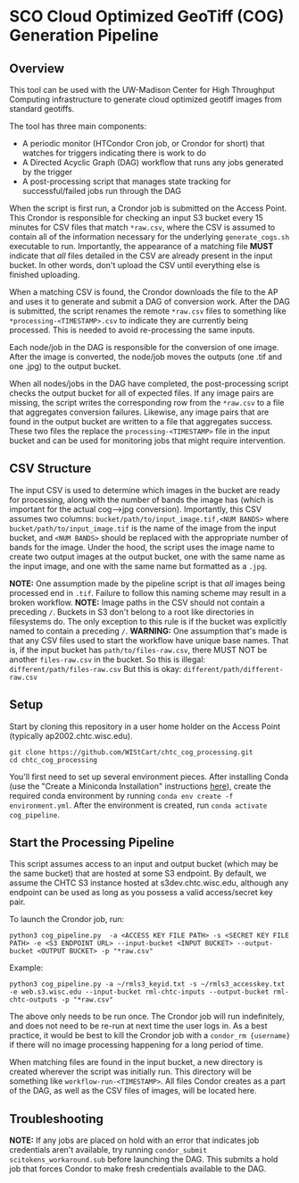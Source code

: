 # SCO Cloud Optimized GeoTiff (COG) Generation Pipeline

## Overview

This tool can be used with the UW-Madison Center for High Throughput Computing infrastructure to generate cloud optimized geotiff images from standard geotiffs.

The tool has three main components:
- A periodic monitor (HTCondor Cron job, or Crondor for short) that watches for triggers indicating
there is work to do
- A Directed Acyclic Graph (DAG) workflow that runs any jobs generated by the trigger
- A post-processing script that manages state tracking for successful/failed jobs run through the DAG

When the script is first run, a Crondor job is submitted on the Access Point. This Crondor is responsible for checking an input S3 bucket every 15 minutes for CSV files that match `*raw.csv`, where the CSV is assumed to contain all of the information necessary for the underlying `generate_cogs.sh` executable to run. Importantly, the appearance of a matching file **MUST** indicate that _all_ files detailed in the CSV are already present in the input bucket. In other words, don't upload the CSV until everything else is finished uploading.

When a matching CSV is found, the Crondor downloads the file to the AP and uses it to generate and submit a
DAG of conversion work. After the DAG is submitted, the script renames the remote `*raw.csv` files to something like `*processing-<TIMESTAMP>.csv` to indicate they are currently being processed. This is needed to avoid re-processing the same inputs.

Each node/job in the DAG is responsible for the conversion of one image. After the image is converted, the
node/job moves the outputs (one .tif and one .jpg) to the output bucket.

When all nodes/jobs in the DAG have completed, the post-processing script checks the output bucket for all of
expected files. If any image pairs are missing, the script writes the corresponding row from the `*raw.csv`
to a file that aggregates conversion failures. Likewise, any image pairs that are found in the output bucket
are written to a file that aggregates success. These two files the replace the `processing-<TIMESTAMP>` file
in the input bucket and can be used for monitoring jobs that might require intervention.

## CSV Structure

The input CSV is used to determine which images in the bucket are ready for processing, along with the number of bands
the image has (which is important for the actual cog-->jpg conversion). Importantly, this CSV assumes two columns:
`bucket/path/to/input_image.tif,<NUM BANDS>`
where `bucket/path/to/input_image.tif` is the name of the image from the input bucket, and `<NUM BANDS>` should be replaced
with the appropriate number of bands for the image. Under the hood, the script uses the image name to create two output images
at the output bucket, one with the same name as the input image, and one with the same name but formatted as a `.jpg`.

**NOTE:** One assumption made by the pipeline script is that *all* images being processed end in `.tif`. Failure to follow
this naming scheme may result in a broken workflow.
**NOTE:** Image paths in the CSV should not contain a preceding `/`. Buckets in S3 don't belong to a root like directories in
filesystems do. The only exception to this rule is if the bucket was explicitly named to contain a preceding `/`.
**WARNING:** One assumption that's made is that any CSV files used to start the workflow have unique base names. That is, if the
input bucket has `path/to/files-raw.csv`, there MUST NOT be another `files-raw.csv` in the bucket. So this is illegal:
`different/path/files-raw.csv`
But this is okay:
`different/path/different-raw.csv`

## Setup

Start by cloning this repository in a user home holder on the Access Point (typically ap2002.chtc.wisc.edu).

```
git clone https://github.com/WIStCart/chtc_cog_processing.git
cd chtc_cog_processing
```

You'll first need to set up several environment pieces. After installing Conda (use the "Create a Miniconda Installation" instructions [here](https://chtc.cs.wisc.edu/uw-research-computing/conda-installation)),
create the required conda environment by running `conda env create -f environment.yml`. After the environment is created, run `conda activate cog_pipeline`. 

## Start the Processing Pipeline

This script assumes access to an input and output bucket (which may be the same bucket) that are hosted at some S3 endpoint. By default, we assume the CHTC S3 instance hosted at s3dev.chtc.wisc.edu, although any endpoint can be used as long as you possess a valid access/secret key pair.

To launch the Crondor job, run:
```
python3 cog_pipeline.py  -a <ACCESS KEY FILE PATH> -s <SECRET KEY FILE PATH> -e <S3 ENDPOINT URL> --input-bucket <INPUT BUCKET> --output-bucket <OUTPUT BUCKET> -p "*raw.csv"
```

Example:

```
python3 cog_pipeline.py -a ~/rmls3_keyid.txt -s ~/rmls3_accesskey.txt -e web.s3.wisc.edu --input-bucket rml-chtc-inputs --output-bucket rml-chtc-outputs -p "*raw.csv"
```

The above only needs to be run once.  The Crondor job will run indefinitely, and does not need to be re-run at next time the user logs in.  As a best practice, it would be best to kill the Crondor job with a `condor_rm {username}` if there will no image processing happening for a long period of time.  

When matching files are found in the input bucket, a new directory is created wherever the script was initially run. This directory will be something like `workflow-run-<TIMESTAMP>`. All files Condor creates as a part of the DAG, as well as the CSV files of images, will be located here.

## Troubleshooting

**NOTE:** If any jobs are placed on hold with an error that indicates job credentials aren't available, try running
`condor_submit scitokens_workaround.sub` before launching the DAG. This submits a hold job that forces Condor
to make fresh credentials available to the DAG.